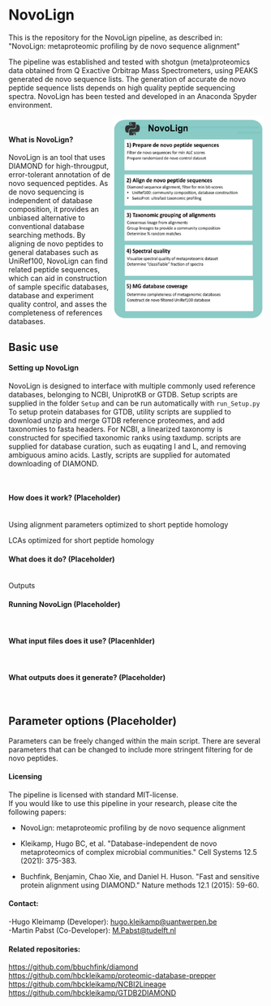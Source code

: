 # NovoLign



This is the repository for the NovoLign pipeline, as described in:<br>
"NovoLign: metaproteomic profiling by de novo sequence alignment" 


The pipeline was established and tested with shotgun (meta)proteomics data obtained from Q Exactive Orbitrap Mass Spectrometers, using PEAKS generated de novo sequence lists. The generation of accurate de novo peptide sequence lists depends on high quality peptide sequencing spectra. NovoLign has been tested and developed in an Anaconda Spyder environment.

<img src="https://github.com/hbckleikamp/NovoLign/blob/main/images/workflow.svg" width="300" height="400" align="right">
<br>

#### What is NovoLign? 
NovoLign is an tool that uses DIAMOND for high-througput, error-tolerant annotation of de novo sequenced peptides.
As de novo sequencing is independent of database composition, it provides an unbiased alternative to conventional database searching methods. By aligning de novo peptides to general databases such as UniRef100, NovoLign can find related peptide sequences, which can aid in construction of sample specific databases, database and experiment quality control, and asses the completeness of references databases.


## Basic use

#### Setting up NovoLign 
NovoLign is designed to interface with multiple commonly used reference databases, belonging to NCBI, UniprotKB or GTDB.
Setup scripts are supplied in the folder `Setup` and can be run automatically with `run_Setup.py`
To setup protein databases for GTDB, utility scripts are supplied to download unzip and merge GTDB reference proteomes, and add taxonomies to fasta headers. For NCBI, a linearized taxonomy is constructed for specified taxonomic ranks using taxdump.
scripts are supplied for database curation, such as euqating I and L, and removing ambiguous amino acids.
Lastly, scripts are supplied for automated downloading of DIAMOND.

<br>

#### How does it work? (Placeholder)


<br>
Using alignment parameters optimized to short peptide homology

LCAs optimized for short peptide homology

#### What does it do? (Placeholder)
<br>
Outputs




#### Running NovoLign (Placeholder)

<br>



#### What input files does it use? (Placenhlder)

<br>

#### What outputs does it generate? (Placeholder)

<br>

## Parameter options (Placeholder)
Parameters can be freely changed within the main script.
There are several parameters that can be changed to include more stringent filtering for de novo peptides.






#### Licensing

The pipeline is licensed with standard MIT-license. <br>
If you would like to use this pipeline in your research, please cite the following papers: 
      
- NovoLign: metaproteomic profiling by de novo sequence alignment <br>         

- Kleikamp, Hugo BC, et al. "Database-independent de novo metaproteomics of complex microbial communities." Cell Systems 12.5 (2021): 375-383.

- Buchfink, Benjamin, Chao Xie, and Daniel H. Huson. "Fast and sensitive protein alignment using DIAMOND." Nature methods 12.1 (2015): 59-60.



#### Contact:
-Hugo Kleimamp (Developer): hugo.kleikamp@uantwerpen.be<br> 
-Martin Pabst (Co-Developer): M.Pabst@tudelft.nl<br>


#### Related repositories:
https://github.com/bbuchfink/diamond<br>
https://github.com/hbckleikamp/proteomic-database-prepper<br>
https://github.com/hbckleikamp/NCBI2Lineage<br>
https://github.com/hbckleikamp/GTDB2DIAMOND


